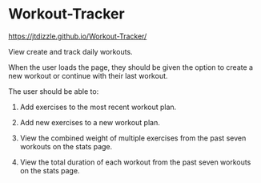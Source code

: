 # Workout-Tracker

https://jtdizzle.github.io/Workout-Tracker/  

View create and track daily workouts.  

When the user loads the page, they should be given the option to create a new workout or continue with their last workout.  

The user should be able to:  

1. Add exercises to the most recent workout plan.  

2. Add new exercises to a new workout plan.  

3. View the combined weight of multiple exercises from the past seven workouts on the stats page.  

4. View the total duration of each workout from the past seven workouts on the stats page.  
